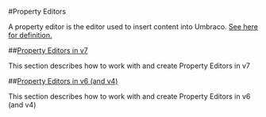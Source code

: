 #Property Editors

A property editor is the editor used to insert content into Umbraco. [See here for definition.](../using-umbraco/backoffice-overview/property-editors/index.md) 

##[Property Editors in v7](property-editors-v7.md)

This section describes how to work with and create Property Editors in v7

##[Property Editors in v6 (and v4)](property-editors-v6.md)

This section describes how to work with and create Property Editors in v6 (and v4)